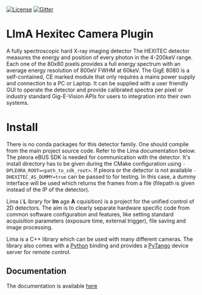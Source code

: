 [![License](https://img.shields.io/github/license/esrf-bliss/lima.svg?style=flat)](https://opensource.org/licenses/GPL-3.0)
[![Gitter](https://img.shields.io/gitter/room/esrf-bliss/lima.svg?style=flat)](https://gitter.im/esrf-bliss/LImA)

# LImA Hexitec Camera Plugin

A fully spectroscopic hard X-ray imaging detector
The HEXITEC detector measures the energy and position of every photon in the 4-200keV range. Each one of the 80x80 pixels provides a full energy spectrum with an average energy resolution of 800eV FWHM at 60keV.
The GigE 8080 is a self-contained, CE marked module that only requires a mains power supply and connection to a PC or Laptop. It can be supplied with a user friendly GUI to operate the detector and provide calibrated spectra per pixel or industry standard Gig-E-Vision APIs for users to integration into their own systems.

# Install

There is no conda packages for this detector family. One should compile from the main project source code. Refer to the Lima documentation below. The pleora eBUS SDK is needed for communication with the detector. It's install directory has to be given during the CMake configuration using `-DPLEORA_ROOT=<path_to_sdk_root>`. If pleora or the detector is not available `-DHEXITEC_AS_DUMMY=true` can be passed to for testing. In this case, a dummy interface will be used which returns the frames from a file (filepath is given instead of the IP of the detector).

Lima ( **L** ibrary for **Im** age **A** cquisition) is a project for the unified control of 2D detectors. The aim is to clearly separate hardware specific code from common software configuration and features, like setting standard acquisition parameters (exposure time, external trigger), file saving and image processing.

Lima is a C++ library which can be used with many different cameras. The library also comes with a [Python](http://python.org) binding and provides a [PyTango](http://pytango.readthedocs.io/en/stable/) device server for remote control.

## Documentation

The documentation is available [here](https://lima.blissgarden.org)


